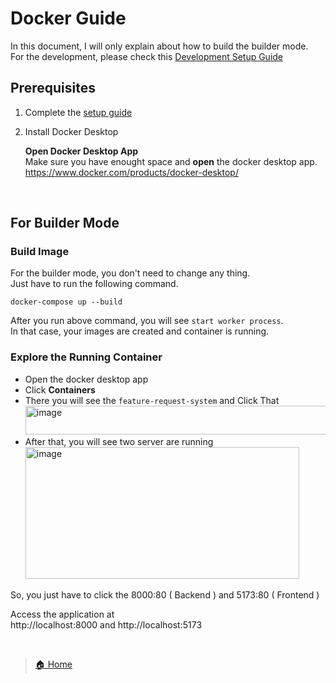 # Docker Guide
In this document, I will only explain about how to build the builder mode.  
For the development, please check this [Development Setup Guide](./docs/development-setup-guide.md)

## Prerequisites
1. Complete the [setup guide](./setup-guide.md)
2. Install Docker Desktop

    **Open Docker Desktop App**  
    Make sure you have enought space and
    **open** the docker desktop app.  
    https://www.docker.com/products/docker-desktop/

<br/>  

## For Builder Mode

### Build Image
For the builder mode, you don't need to change any thing.  
Just have to run the following command.  

    docker-compose up --build

After you run above command, you will see `start worker process`.  
In that case, your images are created and container is running.

### Explore the Running Container
- Open the docker desktop app
- Click **Containers**
- There you will see the `feature-request-system` and Click That
  <img width="607" height="46" alt="image" src="https://github.com/user-attachments/assets/805f28ff-6f59-400b-b7ea-26b5cd3f1c00" />
- After that, you will see two server are running  
  <img width="438" height="211" alt="image" src="https://github.com/user-attachments/assets/0649c504-58b6-4461-811c-200d283931bd" />

So, you just have to click the 8000:80 ( Backend ) and 5173:80 ( Frontend )

Access the application at  
  http://localhost:8000 and http://localhost:5173

<br />  

> [🏠 Home](./../README.md)
 
<br />  
<br />  
<br />  
<br />  




